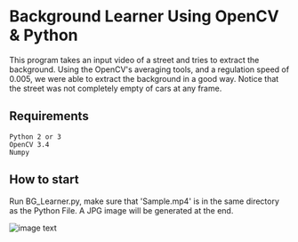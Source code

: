 # Background Learner Using OpenCV & Python


This program takes an input video of a street and tries to extract the background. Using the OpenCV's averaging tools, and a regulation speed of 0.005, we were able to extract the background in a good way. Notice that the street was not completely empty of cars at any frame.

## Requirements
`Python 2 or 3`\
`OpenCV 3.4`\
`Numpy`

## How to start
Run BG_Learner.py, make sure that 'Sample.mp4' is in the same directory as the Python File. A JPG image will be generated at the end.

![image text](https://github.com/engakob/OpenCV-Background-Extractor/blob/master/Media/FastGIF.gif)